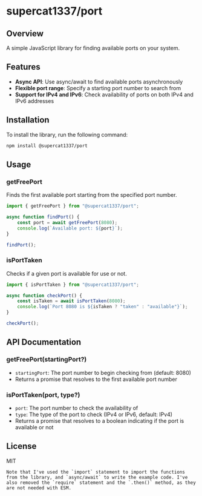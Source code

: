 # supercat1337/port

## Overview

A simple JavaScript library for finding available ports on your system.

## Features

-   **Async API**: Use async/await to find available ports asynchronously
-   **Flexible port range**: Specify a starting port number to search from
-   **Support for IPv4 and IPv6**: Check availability of ports on both IPv4 and IPv6 addresses

## Installation

To install the library, run the following command:

```bash
npm install @supercat1337/port
```

## Usage

### getFreePort

Finds the first available port starting from the specified port number.

```javascript
import { getFreePort } from "@supercat1337/port";

async function findPort() {
    const port = await getFreePort(8080);
    console.log(`Available port: ${port}`);
}

findPort();
```

### isPortTaken

Checks if a given port is available for use or not.

```javascript
import { isPortTaken } from "@supercat1337/port";

async function checkPort() {
    const isTaken = await isPortTaken(8080);
    console.log(`Port 8080 is ${isTaken ? "taken" : "available"}`);
}

checkPort();
```

## API Documentation

### getFreePort(startingPort?)

-   `startingPort`: The port number to begin checking from (default: 8080)
-   Returns a promise that resolves to the first available port number

### isPortTaken(port, type?)

-   `port`: The port number to check the availability of
-   `type`: The type of the port to check (IPv4 or IPv6, default: IPv4)
-   Returns a promise that resolves to a boolean indicating if the port is available or not

## License

MIT

```
Note that I've used the `import` statement to import the functions from the library, and `async/await` to write the example code. I've also removed the `require` statement and the `.then()` method, as they are not needed with ESM.
```
